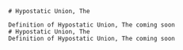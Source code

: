 
    # Hypostatic Union, The

    Definition of Hypostatic Union, The coming soon
    # Hypostatic Union, The
    Definition of Hypostatic Union, The coming soon